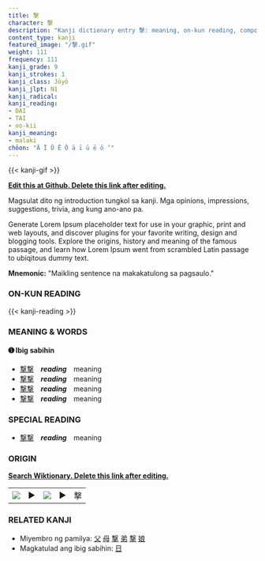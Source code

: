 ```yaml
---
title: 撃
character: 撃
description: "Kanji dictionary entry 撃: meaning, on-kun reading, compounds, origin, related kanji"
content_type: kanji
featured_image: "/撃.gif"
weight: 111
frequency: 111
kanji_grade: 9
kanji_strokes: 1
kanji_class: Jōyō
kanji_jlpt: N1
kanji_radical: 
kanji_reading: 
- DAI
- TAI
- oo-kii
kanji_meaning:
- malaki
chōon: "Ā Ī Ū Ē Ō ā ī ū ē ō ’"
---
```

[//]: # (Don't edit the line below. Kanji animated GIF code is automatically generated.)
{{< kanji-gif >}}

[//]: # (Edit below this line.)

**[Edit this at Github. Delete this link after editing.](https://github.com/tim0g/tim/tree/main/content/kanji/撃/index.md)**

Magsulat dito ng introduction tungkol sa kanji. Mga opinions, impressions, suggestions, trivia, ang kung ano-ano pa.

Generate Lorem Ipsum placeholder text for use in your graphic, print and web layouts, and discover plugins for your favorite writing, design and blogging tools. Explore the origins, history and meaning of the famous passage, and learn how Lorem Ipsum went from scrambled Latin passage to ubiqitous dummy text.
 
**Mnemonic:** "Maikling sentence na makakatulong sa pagsaulo."

### ON-KUN READING

[//]: # (Don't edit the line below. ON-KUN READING code is automatically generated.)
{{< kanji-reading >}}

### MEANING & WORDS

#### ➊ **Ibig sabihin**
  - [撃](../撃)[撃](../撃)　***reading***　meaning
  - [撃](../撃)[撃](../撃)　***reading***　meaning
  - [撃](../撃)[撃](../撃)　***reading***　meaning
  - [撃](../撃)[撃](../撃)　***reading***　meaning

### SPECIAL READING
  - [撃](../撃)[撃](../撃)　***reading***　meaning

### ORIGIN

**[Search Wiktionary. Delete this link after editing.](https://wiktionary.org/wiki/撃)**
<table class="kanji-table"><tr><td>
<img src="60px-撃-bronze.svg.png">
</td><td>▶</td><td>
<img src="60px-撃-oracle.svg.png">
</td><td>▶</td>
<td class="kanji-origin">撃</td>
</tr></table>

### RELATED KANJI
- Miyembro ng pamilya: [父](../父) [母](../母) [撃](../撃) [弟](../弟) [撃](../撃) [娘](../娘)
- Magkatulad ang ibig sabihin: [日](../日)
